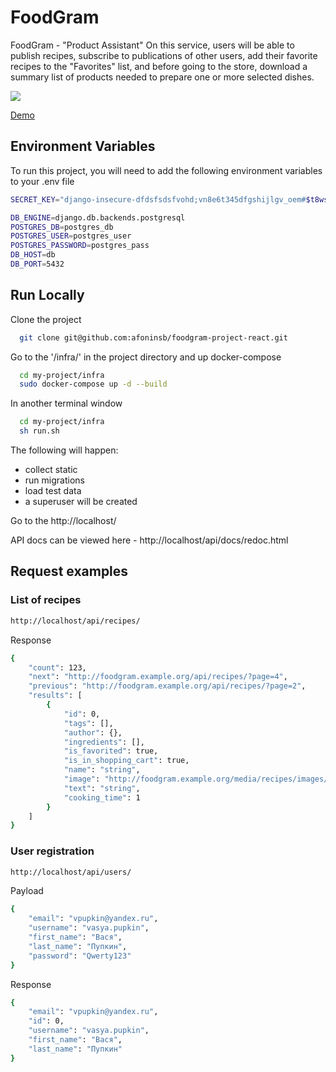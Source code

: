 # FoodGram

FoodGram - "Product Assistant"
On this service, users will be able to publish recipes, subscribe to publications of other users, add their favorite recipes to the "Favorites" list, and before going to the store, download a summary list of products needed to prepare one or more selected dishes.

![](https://github.com/afoninsb/foodgram-project-react/actions/workflows/yamdb_workflow.yml/badge.svg)

[Demo](http://158.160.10.11)

## Environment Variables

To run this project, you will need to add the following environment variables to your .env file

```bash
SECRET_KEY="django-insecure-dfdsfsdsfvohd;vn8e6t345dfgshijlgv_oem#$t8wsds&sz"

DB_ENGINE=django.db.backends.postgresql
POSTGRES_DB=postgres_db
POSTGRES_USER=postgres_user
POSTGRES_PASSWORD=postgres_pass
DB_HOST=db
DB_PORT=5432
```

## Run Locally

Clone the project

```bash
  git clone git@github.com:afoninsb/foodgram-project-react.git
```

Go to the '/infra/' in the project directory and up docker-compose

```bash
  cd my-project/infra
  sudo docker-compose up -d --build
```

In another terminal window
```bash
  cd my-project/infra
  sh run.sh
```
The following will happen:
  - collect static
  - run migrations
  - load test data
  - a superuser will be created

Go to the http://localhost/

API docs can be viewed here - http://localhost/api/docs/redoc.html


## Request examples
### List of recipes
```bash
http://localhost/api/recipes/
```
Response
```bash
{
    "count": 123,
    "next": "http://foodgram.example.org/api/recipes/?page=4",
    "previous": "http://foodgram.example.org/api/recipes/?page=2",
    "results": [
        {
            "id": 0,
            "tags": [],
            "author": {},
            "ingredients": [],
            "is_favorited": true,
            "is_in_shopping_cart": true,
            "name": "string",
            "image": "http://foodgram.example.org/media/recipes/images/image.jpeg",
            "text": "string",
            "cooking_time": 1
        }
    ]
}
```
### User registration
```bash
http://localhost/api/users/
```
Payload
```bash
{
    "email": "vpupkin@yandex.ru",
    "username": "vasya.pupkin",
    "first_name": "Вася",
    "last_name": "Пупкин",
    "password": "Qwerty123"
}
```
Response
```bash
{
    "email": "vpupkin@yandex.ru",
    "id": 0,
    "username": "vasya.pupkin",
    "first_name": "Вася",
    "last_name": "Пупкин"
}
```
